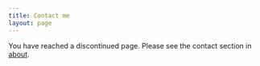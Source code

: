 ```yaml
---
title: Contact me
layout: page
---
```


You have reached a discontinued page. Please see the contact section in
[about](/about.html#contact-me).
